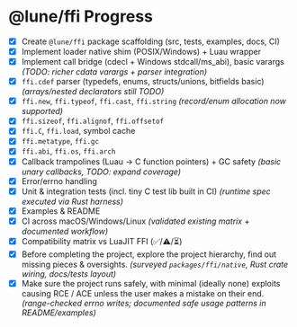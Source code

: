 # @lune/ffi Progress

- [x] Create `@lune/ffi` package scaffolding (src, tests, examples, docs, CI)
- [x] Implement loader native shim (POSIX/Windows) + Luau wrapper
- [x] Implement call bridge (cdecl + Windows stdcall/ms_abi), basic varargs *(TODO: richer cdata varargs + parser integration)*
- [x] `ffi.cdef` parser (typedefs, enums, structs/unions, bitfields basic) *(arrays/nested declarators still TODO)*
- [x] `ffi.new`, `ffi.typeof`, `ffi.cast`, `ffi.string` *(record/enum allocation now supported)*
- [x] `ffi.sizeof`, `ffi.alignof`, `ffi.offsetof`
- [x] `ffi.C`, `ffi.load`, symbol cache
- [x] `ffi.metatype`, `ffi.gc`
- [x] `ffi.abi`, `ffi.os`, `ffi.arch`
- [x] Callback trampolines (Luau → C function pointers) + GC safety *(basic unary callbacks, TODO: expand coverage)*
- [x] Error/errno handling
- [x] Unit & integration tests (incl. tiny C test lib built in CI) *(runtime spec executed via Rust harness)*
- [x] Examples & README
- [x] CI across macOS/Windows/Linux *(validated existing matrix + documented workflow)*
- [x] Compatibility matrix vs LuaJIT FFI (✅/⚠️/⏳)
- [x] Before completing the project, explore the project hierarchy, find out missing pieces & oversights. *(surveyed `packages/ffi/native`, Rust crate wiring, docs/tests layout)*
- [x] Make sure the project runs safely, with minimal (ideally none) exploits causing RCE / ACE unless the user makes a mistake on their end. *(range-checked errno writes; documented safe usage patterns in README/examples)*
